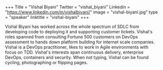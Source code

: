 +++
Title = "Vishal Biyani"
Twitter = "vishal_biyani"
Linkedin = "https://www.linkedin.com/in/vishalbiyani/"
image = "vishal-biyani.jpg"
type = "speaker"
linktitle = "vishal-biyani"
+++

Vishal Biyani has worked across the whole spectrum of SDLC from developing code to deploying it and supporting customer tickets. Vishal's roles spanned from consulting Fortune 500 customers on DevOps assessment to hands down platform building for internet scale companies. Vishal is a DevOps practitioner, likes to work in Agile environments with focus on TDD. Vishal's interests span continuous delivery, enterprise DevOps, containers and security. When not typing, Vishal can be found cycling, photographing or flipping pages.
